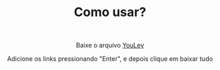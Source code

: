 <h1 align="center">Como usar?</h1>
<br>
<p align="center">Baixe o arquivo <a href="https://github.com/derleymad/youtube-py/raw/main/src/dist/YouLey.exe">YouLey</a> </p>
<p align="center">Adicione os links pressionando "Enter", e depois clique em baixar tudo</p>

